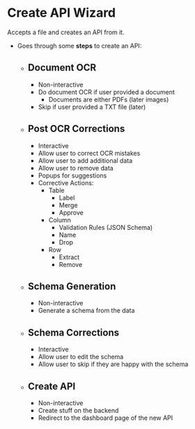 # Create API Wizard
  Accepts a file and creates an API from it.

  - Goes through some **steps** to create an API:

    - ## Document OCR
      - Non-interactive
      - Do document OCR if user provided a document
        - Documents are either PDFs (later images)
      - Skip if user provided a TXT file (later)

    - ## Post OCR Corrections
      - Interactive
      - Allow user to correct OCR mistakes
      - Allow user to add additional data
      - Allow user to remove data
      - Popups for suggestions 
      - Corrective Actions:
        - Table
          - Label
          - Merge
          - Approve
        - Column
          - Validation Rules (JSON Schema)
          - Name
          - Drop
        - Row
          - Extract
          - Remove
        
    - ## Schema Generation
      - Non-interactive
      - Generate a schema from the data

    - ## Schema Corrections
      - Interactive
      - Allow user to edit the schema
      - Allow user to skip if they are happy with the schema
    
    - ## Create API
      - Non-interactive
      - Create stuff on the backend
      - Redirect to the dashboard page of the new API
